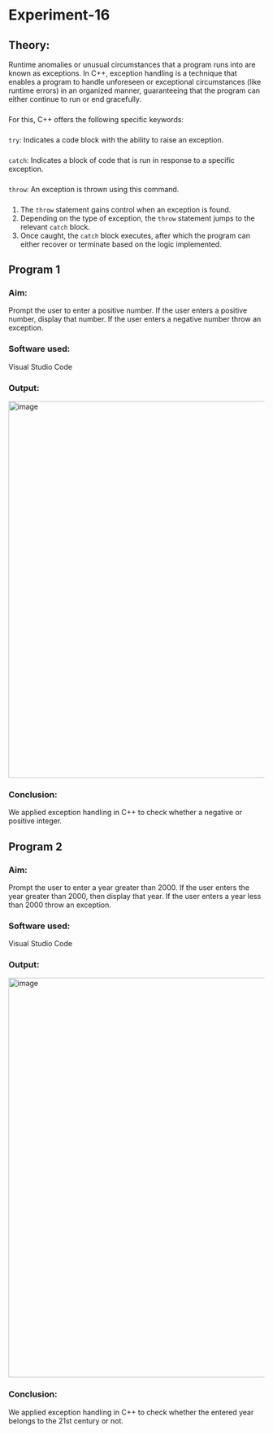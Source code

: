 # Experiment-16
## Theory:
Runtime anomalies or unusual circumstances that a program runs into are known as exceptions. In C++, exception handling is a technique that enables a program to handle unforeseen or exceptional circumstances (like runtime errors) in an organized manner, guaranteeing that the program can either continue to run or end gracefully. 
###
For this, C++ offers the following specific keywords:
###
`try`: Indicates a code block with the ability to raise an exception.
###
`catch`: Indicates a block of code that is run in response to a specific exception.
### 
`throw`: An exception is thrown using this command.
###
1. The `throw` statement gains control when an exception is found.
2. Depending on the type of exception, the `throw` statement jumps to the relevant `catch` block.
3.  Once caught, the `catch` block executes, after which the program can either recover or terminate based on the logic implemented.

## Program 1
### Aim: 
Prompt the user to enter a positive number. If the user enters a positive number, display that number. If the user enters a negative number throw an exception.
### Software used: 
Visual Studio Code
### Output:
<img width="740" alt="image" src="https://github.com/user-attachments/assets/5dc8e570-5d58-43ea-88ad-2bb2bc43ed03">

### Conclusion:
We applied exception handling in C++ to check whether a negative or positive integer. 

## Program 2
### Aim: 
Prompt the user to enter a year greater than 2000. If the user enters the year greater than 2000, then display that year. If the user enters a year less than 2000 throw an exception.
### Software used: 
Visual Studio Code
### Output:
<img width="785" alt="image" src="https://github.com/user-attachments/assets/4ed3a26c-67ec-4d85-8a03-cfa2ed5912a5">

### Conclusion:
We applied exception handling in C++ to check whether the entered year belongs to the 21st century or not. 
